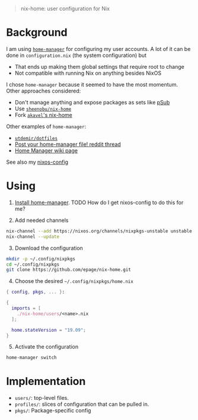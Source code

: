 > nix-home: user configuration for Nix

# Background

I am using [`home-manager`](https://github.com/rycee/home-manager) for configuring my user accounts.  A lot of it can be done in `configuration.nix` (the system configuration) but
- That ends up making them global settings that require root to change
- Not compatible with running Nix on anything besides NixOS

I chose `home-manager` because it seemed to have the most momentum.  Other approaches considered:
- Don't manage anything and expose packages as sets like [pSub](https://github.com/pSub/configs/blob/master/nix/.config/nixpkgs/config.nix)
- Use [`sheenobu/nix-home`](https://github.com/sheenobu/nix-home)
- Fork [`akavel`'s nix-home](https://github.com/akavel/nix-config/blob/master/.nixpkgs/nix-home.nix)

Other examples of `home-manager`:
- [`utdemir/dotfiles`](https://github.com/utdemir/dotfiles)
- [Post your home-manager file! reddit thread](https://www.reddit.com/r/NixOS/comments/9bb9h9/post_your_homemanager_homenix_file/?st=k2z97jth&sh=ab2296f5)
- [Home Manager wiki page](https://nixos.wiki/wiki/Home_Manager)

See also my [nixos-config](https://github.com/epage/nixos-config)

# Using

1. [Install home-manager](https://rycee.gitlab.io/home-manager/index.html).  TODO How do I get nixos-config to do this for me?

2. Add needed channels
```bash
nix-channel --add https://nixos.org/channels/nixpkgs-unstable unstable
nix-channel --update
```

3. Download the configuration
```bash
mkdir -p ~/.config/nixpkgs
cd ~/.config/nixpkgs
git clone https://github.com/epage/nix-home.git
```

4. Choose the desired `~/.config/nixpkgs/home.nix`
```nix
{ config, pkgs, ... }:

{
  imports = [
    ./nix-home/users/<name>.nix
  ];

  home.stateVersion = "19.09";
}
```

5. Activate the configuration
```bash
home-manager switch
```

# Implementation

- `users/`: top-level files.
- `profiles/`: slices of configuration that can be pulled in.
- `pkgs/`: Package-specific config
